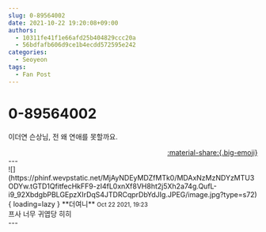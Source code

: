 ```yaml
---
slug: 0-89564002
date: 2021-10-22 19:20:08+09:00
authors:
  - 10311fe41f1e66afd25b404829ccc20a
  - 56bdfafb606d9ce1b4ecdd572595e242
categories:
  - Seoyeon
tags:
  - Fan Post
---
```


# 0-89564002

<div class="post-container" markdown="1">
<div class="content-container md-sidebar__scrollwrap" markdown="1">

이더연 슨상님, 전 왜 연애를 못할까요.

</div>
</div>

<div style="text-align: right;" markdown="1">
<a href="https://weverse.io/fromis9/fanpost/0-89564002" style="text-align: right;">:material-share:{.big-emoji}</a>
</div>
---

<div class="comments-container md-sidebar__scrollwrap" markdown="1">
<div class="comment" markdown="1">
<div class='id-container' markdown="1">
![](https://phinf.wevpstatic.net/MjAyNDEyMDZfMTk0/MDAxNzMzNDYzMTU3ODYw.tGTD1QfitfecHkFF9-zI4fL0xnXf8VH8ht2j5Xh2a74g.QufL-i9_92XbdgbPBLGEpzXIrDqS4JTDRCqprDbYdJIg.JPEG/image.jpg?type=s72){ loading=lazy }
**<span class="artist">더여니</span>** <small>Oct 22 2021, 19:23</small><br>
</div>
<div class='comment-body' markdown="1">
프사 너무 귀엽당 히히
</div>
</div>
</div>
---
